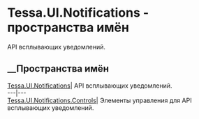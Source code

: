 # Tessa.UI.Notifications - пространства имён
API всплывающих уведомлений.
##  __Пространства имён
[Tessa.UI.Notifications](N_Tessa_UI_Notifications.htm)| API всплывающих
уведомлений.  
---|---  
[Tessa.UI.Notifications.Controls](N_Tessa_UI_Notifications_Controls.htm)|
Элементы управления для API всплывающих уведомлений.
